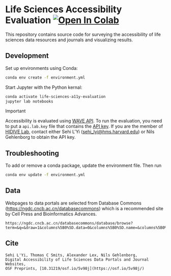 # Life Sciences Accessibility Evaluation [![Open In Colab](https://colab.research.google.com/assets/colab-badge.svg)](https://colab.research.google.com/github/hms-dbmi/life-sciences-a11y-evaluation/blob/main/notebooks/index.ipynb)

This repository contains source code for surveying the accessibility of life sciences data resources and journals and visualizing results.

## Development

Set up environments using Conda:

```sh
conda env create -f environment.yml
```

Start Jupyter with the Python kernal:

```sh
conda activate life-sciences-a11y-evaluation
jupyter lab notebooks
```

> [!IMPORTANT]  
> Accessibility is evaluated using [WAVE API](https://wave.webaim.org/api/). To run the evaluation, you need to put a `api.lab.key` file that contains the [API key](https://wave.webaim.org/api/details). If you are the member of [HIDIVE Lab](https://hidivelab.org/), contact either Sehi L'Yi (sehi_lyi@hms.harvard.edu) or Nils Gehlenborg to obtain the API key.

## Troubleshooting

To add or remove a conda package, update the environment file. Then run

```sh
conda env update -f environment.yml
```

## Data

Webpages to data portals are selected from Database Commons (https://ngdc.cncb.ac.cn/databasecommons) which is a recommended site by Cell Press and Bioinformatics Advances. 

```
https://ngdc.cncb.ac.cn/databasecommons/database/browse?term=&q=&draw=1&columns%5B0%5D.data=0&columns%5B0%5D.name=&columns%5B0%5D.searchable=false&columns%5B0%5D.orderable=false&columns%5B0%5D.search.value=&columns%5B0%5D.search.regex=false&columns%5B1%5D.data=zindex&columns%5B1%5D.name=&columns%5B1%5D.searchable=true&columns%5B1%5D.orderable=true&columns%5B1%5D.search.value=&columns%5B1%5D.search.regex=false&columns%5B2%5D.data=citation&columns%5B2%5D.name=&columns%5B2%5D.searchable=true&columns%5B2%5D.orderable=true&columns%5B2%5D.search.value=&columns%5B2%5D.search.regex=false&columns%5B3%5D.data=shortName&columns%5B3%5D.name=&columns%5B3%5D.searchable=true&columns%5B3%5D.orderable=true&columns%5B3%5D.search.value=&columns%5B3%5D.search.regex=false&columns%5B4%5D.data=foundedYear&columns%5B4%5D.name=&columns%5B4%5D.searchable=true&columns%5B4%5D.orderable=true&columns%5B4%5D.search.value=&columns%5B4%5D.search.regex=false&order%5B0%5D.column=1&order%5B0%5D.dir=desc&order%5B1%5D.column=4&order%5B1%5D.dir=DESC&start=0&length=10000&search.value=&search.regex=false&_=1667231167872
```

## Cite

```
Sehi L'Yi, Thomas C Smits, Alexander Lex, Nils Gehlenborg, 
Digital Accessibility of Life Sciences Data Portals and Journal Websites, 
OSF Preprints, [10.31219/osf.io/5v98j](https://osf.io/5v98j/)
```